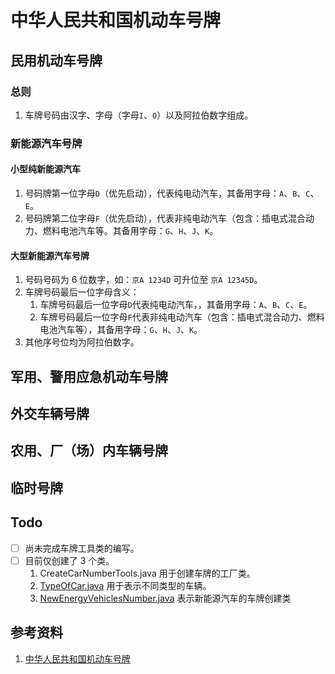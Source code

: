 # 中华人民共和国机动车号牌
## 民用机动车号牌
### 总则
1. 车牌号码由汉字、字母（字母`I`、`O`）以及阿拉伯数字组成。
### 新能源汽车号牌
#### 小型纯新能源汽车
1. 号码牌第一位字母`D`（优先启动），代表纯电动汽车，其备用字母：`A`、`B`、`C`、`E`。
2. 号码牌第二位字母`F`（优先启动），代表非纯电动汽车（包含：插电式混合动力、燃料电池汽车等。其备用字母：`G`、`H`、`J`、`K`。

#### 大型新能源汽车号牌
1. 号码号码为 6 位数字，如：`京A 1234D` 可升位至 `京A 12345D`。
2. 车牌号码最后一位字母含义：
   1. 车牌号码最后一位字母`D`代表纯电动汽车，，其备用字母：`A`、`B`、`C`、`E`。
   2. 车牌号码最后一位字母`F`代表非纯电动汽车（包含：插电式混合动力、燃料电池汽车等），其备用字母：`G`、`H`、`J`、`K`。
3. 其他序号位均为阿拉伯数字。

## 军用、警用应急机动车号牌
## 外交车辆号牌
## 农用、厂（场）内车辆号牌
## 临时号牌
## Todo
- [ ] 尚未完成车牌工具类的编写。
- [ ] 目前仅创建了 3 个类。
  1. CreateCarNumberTools.java 用于创建车牌的工厂类。
  2. [TypeOfCar.java](..%2F..%2Fjava%2Fcom%2Ffuermao%2Ftools%2Fentity%2Fcarnumber%2FTypeOfCar.java) 用于表示不同类型的车辆。
  3. [NewEnergyVehiclesNumber.java](..%2F..%2Fjava%2Fcom%2Ffuermao%2Ftools%2Fentity%2Fcarnumber%2FNewEnergyVehiclesNumber.java) 表示新能源汽车的车牌创建类

## 参考资料
1.  [中华人民共和国机动车号牌](https://zh.wikipedia.org/wiki/%E4%B8%AD%E5%8D%8E%E4%BA%BA%E6%B0%91%E5%85%B1%E5%92%8C%E5%9B%BD%E6%9C%BA%E5%8A%A8%E8%BD%A6%E5%8F%B7%E7%89%8C)